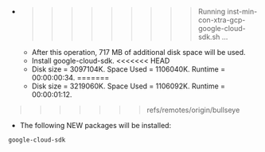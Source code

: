 * >>>>>>>>> Running inst-min-con-xtra-gcp-google-cloud-sdk.sh ...
  * After this operation, 717 MB of additional disk space will be used.
  * Install google-cloud-sdk.
<<<<<<< HEAD
  * Disk size = 3097104K. Space Used = 1106040K. Runtime = 00:00:00:34.
=======
  * Disk size = 3219060K. Space Used = 1106092K. Runtime = 00:00:01:12.
>>>>>>> refs/remotes/origin/bullseye
  * The following NEW packages will be installed:
  ```bash
google-cloud-sdk
  ```
